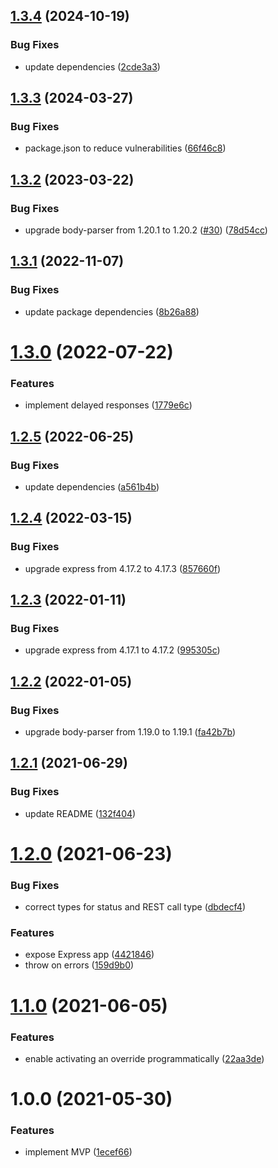 ## [1.3.4](https://github.com/MkMan/stubsy/compare/v1.3.3...v1.3.4) (2024-10-19)


### Bug Fixes

* update dependencies ([2cde3a3](https://github.com/MkMan/stubsy/commit/2cde3a39e346b1803af7b924ca53e843a49f82ff))

## [1.3.3](https://github.com/MkMan/stubsy/compare/v1.3.2...v1.3.3) (2024-03-27)


### Bug Fixes

* package.json to reduce vulnerabilities ([66f46c8](https://github.com/MkMan/stubsy/commit/66f46c85868f441ae4c2568666e069ce617faac8))

## [1.3.2](https://github.com/MkMan/stubsy/compare/v1.3.1...v1.3.2) (2023-03-22)


### Bug Fixes

* upgrade body-parser from 1.20.1 to 1.20.2 ([#30](https://github.com/MkMan/stubsy/issues/30)) ([78d54cc](https://github.com/MkMan/stubsy/commit/78d54cc5d802f7fb0ba71206118f6a8eea5b8f55))

## [1.3.1](https://github.com/MkMan/stubsy/compare/v1.3.0...v1.3.1) (2022-11-07)


### Bug Fixes

* update package dependencies ([8b26a88](https://github.com/MkMan/stubsy/commit/8b26a8864cb806e57c8479a2df317d26828b1ec8))

# [1.3.0](https://github.com/MkMan/stubsy/compare/v1.2.5...v1.3.0) (2022-07-22)


### Features

* implement delayed responses ([1779e6c](https://github.com/MkMan/stubsy/commit/1779e6cd5a7b3cc96c371740ceb565fb1f090e2f))

## [1.2.5](https://github.com/MkMan/stubsy/compare/v1.2.4...v1.2.5) (2022-06-25)


### Bug Fixes

* update dependencies ([a561b4b](https://github.com/MkMan/stubsy/commit/a561b4b93023599f77af13d94ac245e60be37f21))

## [1.2.4](https://github.com/MkMan/stubsy/compare/v1.2.3...v1.2.4) (2022-03-15)


### Bug Fixes

* upgrade express from 4.17.2 to 4.17.3 ([857660f](https://github.com/MkMan/stubsy/commit/857660ffefe6fc9b8c627de54574e5420d9f2fe2))

## [1.2.3](https://github.com/MkMan/stubsy/compare/v1.2.2...v1.2.3) (2022-01-11)


### Bug Fixes

* upgrade express from 4.17.1 to 4.17.2 ([995305c](https://github.com/MkMan/stubsy/commit/995305c267fb4d0ccd531e7877f959439bdbd5d0))

## [1.2.2](https://github.com/MkMan/stubsy/compare/v1.2.1...v1.2.2) (2022-01-05)


### Bug Fixes

* upgrade body-parser from 1.19.0 to 1.19.1 ([fa42b7b](https://github.com/MkMan/stubsy/commit/fa42b7bb8a1d42609d39a5e6a1e2c89ea621b455))

## [1.2.1](https://github.com/MkMan/stubsy/compare/v1.2.0...v1.2.1) (2021-06-29)


### Bug Fixes

* update README ([132f404](https://github.com/MkMan/stubsy/commit/132f4049f77c521639e71da34b5159ba88d1291a))

# [1.2.0](https://github.com/MkMan/stubsy/compare/v1.1.0...v1.2.0) (2021-06-23)


### Bug Fixes

* correct types for status and REST call type ([dbdecf4](https://github.com/MkMan/stubsy/commit/dbdecf4341b69ff4a20e018aecc9316ce7126afc))


### Features

* expose Express app ([4421846](https://github.com/MkMan/stubsy/commit/44218469bff665542b1d2c821ef10e92b104a624))
* throw on errors ([159d9b0](https://github.com/MkMan/stubsy/commit/159d9b0dd08a9011bee614d32e4e5136f0be68e4))

# [1.1.0](https://github.com/MkMan/stubsy/compare/v1.0.0...v1.1.0) (2021-06-05)


### Features

* enable activating an override programmatically ([22aa3de](https://github.com/MkMan/stubsy/commit/22aa3deed67acef851b75474705857dfd1024895))

# 1.0.0 (2021-05-30)


### Features

* implement MVP ([1ecef66](https://github.com/MkMan/stubsy/commit/1ecef6676037c2bf605a24978ad75359a04f193f))
